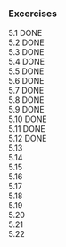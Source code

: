 ### Excercises
5.1 DONE  
5.2 DONE  
5.3 DONE  
5.4 DONE  
5.5 DONE  
5.6 DONE  
5.7 DONE  
5.8 DONE  
5.9 DONE  
5.10 DONE  
5.11 DONE  
5.12 DONE  
5.13  
5.14  
5.15  
5.16  
5.17  
5.18  
5.19  
5.20  
5.21  
5.22  

